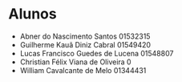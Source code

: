 # Alunos

* Abner do Nascimento Santos	01532315
* Guilherme Kauã Diniz Cabral	01549420
* Lucas Francisco Guedes de Lucena	01548807
* Christian Félix Viana de Oliveira	0
* William Cavalcante de Melo	01344431
